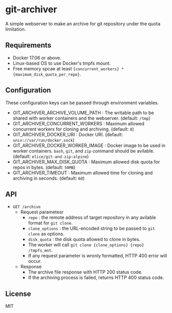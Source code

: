 # git-archiver

A simple webserver to make an archive for git repository under the quota limitation.


## Requirements

- Docker 17.06 or above.
- Linux-based OS to use Docker's tmpfs mount.
- Free memory spcae at least `{concurrent_workers} * {maximum_disk_quota_per_repo}`.


## Configuration

These configuration keys can be passed through environment variables.

- GIT_ARCHIVER_ARCHIVE_VOLUME_PATH : The writable path to be shared with worker containers and the webserver. (default: `/tmp`)
- GIT_ARCHIVER_CONCURRENT_WORKERS : Maximum allowed concurrent workers for cloning and archiving. (default: `8`)
- GIT_ARCHIVER_DOCKER_URI : Docker URI. (default: `unix://var/run/docker.sock`)
- GIT_ARCHIVER_DOCKER_WORKER_IMAGE : Docker image to be used in worker containers. `bash`, `git`, and `zip` command should be avilable. (default: `elice/git-and-zip:alpine`)
- GIT_ARCHIVER_MAX_DISK_QUOTA : Maximum allowed disk quota for repos in bytes. (default: `50MB`)
- GIT_ARCHIVER_TIMEOUT : Maximum allowed time for cloning and archiving in seconds. (default: `60`)


## API

- `GET /archive`
    - Request parametesr
        - `repo` : the remote address of target repository in any avilable format for `git clone`.
        - `clone_options` : the URL-encoded string to be passed to `git clone` as options.
        - `disk_quota` : the disk quota allowed to clone in bytes.
        - The worker will call `git clone {clone_options} {repo} /tmpfs_mnt`.
        - If any request parameter is wronly formatted, HTTP 400 error will occur.
    - Response
        - The archive file response with HTTP 200 status code.
        - If the archiving process is failed, returns HTTP 400 status code.


## License

MIT